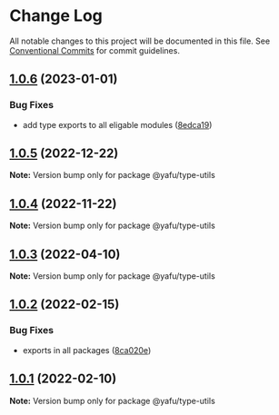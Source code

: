 # Change Log

All notable changes to this project will be documented in this file.
See [Conventional Commits](https://conventionalcommits.org) for commit guidelines.

## [1.0.6](https://github.com/TheLudd/yafu-mono/compare/@yafu/type-utils@1.0.5...@yafu/type-utils@1.0.6) (2023-01-01)


### Bug Fixes

* add type exports to all eligable modules ([8edca19](https://github.com/TheLudd/yafu-mono/commit/8edca192cf02cb1547a5b6287484e7593bac587f))





## [1.0.5](https://github.com/TheLudd/yafu-mono/compare/@yafu/type-utils@1.0.4...@yafu/type-utils@1.0.5) (2022-12-22)

**Note:** Version bump only for package @yafu/type-utils





## [1.0.4](https://github.com/TheLudd/yafu-mono/compare/@yafu/type-utils@1.0.3...@yafu/type-utils@1.0.4) (2022-11-22)

**Note:** Version bump only for package @yafu/type-utils





## [1.0.3](https://github.com/TheLudd/yafu-mono/compare/@yafu/type-utils@1.0.2...@yafu/type-utils@1.0.3) (2022-04-10)

**Note:** Version bump only for package @yafu/type-utils





## [1.0.2](https://github.com/TheLudd/yafu-mono/compare/@yafu/type-utils@1.0.1...@yafu/type-utils@1.0.2) (2022-02-15)


### Bug Fixes

* exports in all packages ([8ca020e](https://github.com/TheLudd/yafu-mono/commit/8ca020e4e8e41d0500610936e5cae34114d752dd))





## [1.0.1](https://github.com/TheLudd/yafu-mono/compare/@yafu/type-utils@1.0.0...@yafu/type-utils@1.0.1) (2022-02-10)

**Note:** Version bump only for package @yafu/type-utils
